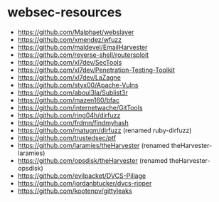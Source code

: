 # websec-resources

* https://github.com/Malphaet/webslayer
* https://github.com/xmendez/wfuzz
* https://github.com/maldevel/EmailHarvester
* https://github.com/reverse-shell/routersploit
* https://github.com/xl7dev/SecTools
* https://github.com/xl7dev/Penetration-Testing-Toolkit
* https://github.com/xl7dev/LaZagne
* https://github.com/styx00/Apache-Vulns
* https://github.com/aboul3la/Sublist3r
* https://github.com/mazen160/bfac
* https://github.com/internetwache/GitTools
* https://github.com/ring04h/dirfuzz
* https://github.com/frdmn/findmyhash
* https://github.com/matugm/dirfuzz (renamed ruby-dirfuzz)
* https://github.com/trustedsec/ptf
* https://github.com/laramies/theHarvester (renamed theHarvester-laramies)
* https://github.com/opsdisk/theHarvester (renamed theHarvester-opsdisk)
* https://github.com/evilpacket/DVCS-Pillage
* https://github.com/jordanbtucker/dvcs-ripper
* https://github.com/kootenpv/gittyleaks
